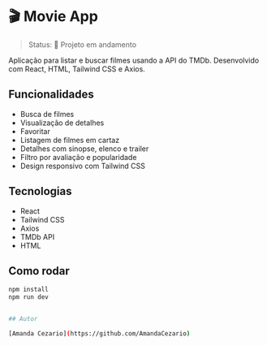# 🎬 Movie App

> Status: 🚧 Projeto em andamento

Aplicação para listar e buscar filmes usando a API do TMDb. Desenvolvido com React, HTML, Tailwind CSS e Axios.

## Funcionalidades

- Busca de filmes
- Visualização de detalhes
- Favoritar
- Listagem de filmes em cartaz
- Detalhes com sinopse, elenco e trailer
- Filtro por avaliação e popularidade
- Design responsivo com Tailwind CSS

## Tecnologias

- React
- Tailwind CSS
- Axios
- TMDb API
- HTML

## Como rodar

```bash
npm install
npm run dev


## Autor

[Amanda Cezario](https://github.com/AmandaCezario)






